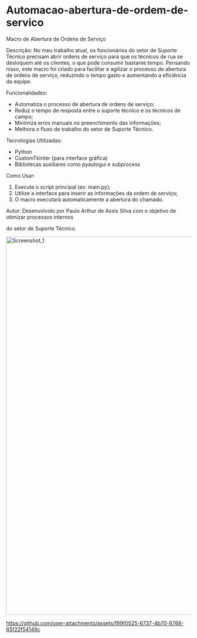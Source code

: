 ﻿# Automacao-abertura-de-ordem-de-servico
Macro de Abertura de Ordens de Serviço

Descrição:
No meu trabalho atual, os funcionários do setor de Suporte Técnico precisam abrir
ordens de serviço para que os técnicos de rua se desloquem até os clientes, o que
pode consumir bastante tempo. Pensando nisso, este macro foi criado para facilitar
e agilizar o processo de abertura de ordens de serviço, reduzindo o tempo gasto e
aumentando a eficiência da equipe.

Funcionalidades:
- Automatiza o processo de abertura de ordens de serviço;
- Reduz o tempo de resposta entre o suporte técnico e os técnicos de campo;
- Minimiza erros manuais no preenchimento das informações;
- Melhora o fluxo de trabalho do setor de Suporte Técnico.

Tecnologias Utilizadas:
- Python
- CustomTkinter (para interface gráfica)
- Bibliotecas auxiliares como pyautogui e subprocess

Como Usar:
1. Execute o script principal (ex: main.py);
2. Utilize a interface para inserir as informações da ordem de serviço;
3. O macro executará automaticamente a abertura do chamado.

Autor:
Desenvolvido por Paulo Arthur de Assis Silva com o objetivo de otimizar processos internos

do setor de Suporte Técnico.

<img width="1916" height="1032" alt="Screenshot_1" src="https://github.com/user-attachments/assets/54ab1eab-8eec-4305-b895-0c38c2f86186" />

https://github.com/user-attachments/assets/f99f0525-6737-4b70-8768-65f22f54149c

